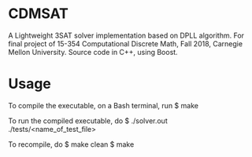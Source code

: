 # CDMSAT
A Lightweight 3SAT solver implementation based on DPLL algorithm. For final project of 15-354 Computational Discrete Math, Fall 2018, Carnegie Mellon University. 
Source code in C++, using Boost.  

# Usage
To compile the executable, on a Bash terminal, run
$ make 

To run the compiled executable, do 
$ ./solver.out ./tests/<name_of_test_file>

To recompile, do
$ make clean
$ make
